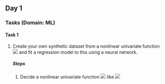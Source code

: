 ## Day 1

### Tasks (Domain: ML)

#### Task 1

1. Create your own synthetic dataset from a nonlinear univariate function <img src="https://render.githubusercontent.com/render/math?math=y = f(x)"> and fit a regression model to this using a neural network.

    ##### Steps

    1. Decide a nonlinear univariate function <img src="https://render.githubusercontent.com/render/math?math=y = f(x) \space"> like <img src="https://render.githubusercontent.com/render/math?math=y= sin(9 sin^{3}(x + 1.8) - 1)">
   

   